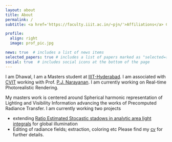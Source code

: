 ```yaml
---
layout: about
title: About
permalink: /
subtitle: <a href='https://faculty.iiit.ac.in/~pjn/'>Affiliations</a> CVIT, KCIS, IIIT-Hyderabad, Telangana, India 

profile:
  align: right
  image: prof_pic.jpg

news: true  # includes a list of news items
selected_papers: true # includes a list of papers marked as "selected={true}"
social: true  # includes social icons at the bottom of the page
---
```


I am Dhawal, I am a Masters student at [IIIT-Hyderabad](https://www.iiit.ac.in/). I am associated with [CVIT](https://cvit.iiit.ac.in/) working with Prof. [P.J. Narayanan](https://scholar.google.com/citations?user=3HKjt_IAAAAJ). I am currently working on Real-time Photorealistic Rendering.

My masters work is centered around Spherical harmonic representation of Lighting and Visibility Information advancing the works of Precomputed Radiance Transfer.
I am currently working two projects 
- extending [Ratio Estimated Stocastic stadows in analytic area light integrals](https://eheitzresearch.wordpress.com/705-2/) for global illumination 
- Editing of radiance fields; extraction, coloring etc
Please find my [cv](/assets/pdf/dhawal1939_cv.pdf) for further details.

<!-- Write your biography here. Tell the world about yourself. Link to your favorite [subreddit](http://reddit.com). You can put a picture in, too. The code is already in, just name your picture `prof_pic.jpg` and put it in the `img/` folder.

Put your address / P.O. box / other info right below your picture. You can also disable any these elements by editing `profile` property of the YAML header of your `_pages/about.md`. Edit `_bibliography/papers.bib` and Jekyll will render your [publications page](/al-folio/publications/) automatically.

Link to your social media connections, too. This theme is set up to use [Font Awesome icons](http://fortawesome.github.io/Font-Awesome/) and [Academicons](https://jpswalsh.github.io/academicons/), like the ones below. Add your Facebook, Twitter, LinkedIn, Google Scholar, or just disable all of them. -->
